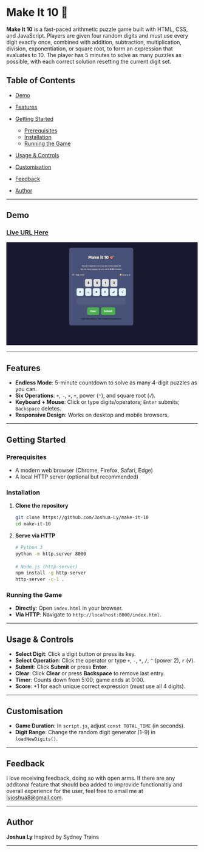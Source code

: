 # Make It 10 🎯

**Make It 10** is a fast-paced arithmetic puzzle game built with HTML, CSS, and JavaScript. Players are given four random digits and must use every digit exactly once, combined with addition, subtraction, multiplication, division, exponentiation, or square root, to form an expression that evaluates to 10. The player has 5 minutes to solve as many puzzles as possible, with each correct solution resetting the current digit set.

## Table of Contents

* [Demo](#demo)
* [Features](#features)
* [Getting Started](#getting-started)

  * [Prerequisites](#prerequisites)
  * [Installation](#installation)
  * [Running the Game](#running-the-game)
* [Usage & Controls](#usage--controls)
* [Customisation](#customisation)
* [Feedback](#Feedback)
* [Author](#author)

---

## Demo
### [Live URL Here]()
![Make It 10 Screenshot](./images/make_it_10.png)

---

## Features

* **Endless Mode**: 5-minute countdown to solve as many 4-digit puzzles as you can.
* **Six Operations**: `+`, `-`, `×`, `÷`, power (`ⁿ`), and square root (`√`).
* **Keyboard + Mouse**: Click or type digits/operators; `Enter` submits; `Backspace` deletes.
* **Responsive Design**: Works on desktop and mobile browsers.

---

## Getting Started

### Prerequisites

* A modern web browser (Chrome, Firefox, Safari, Edge)
* A local HTTP server (optional but recommended)

### Installation

1. **Clone the repository**

   ```bash
   git clone https://github.com/Joshua-Ly/make-it-10
   cd make-it-10
   ```

2. **Serve via HTTP**

   ```bash
   # Python 3
   python -m http.server 8000

   # Node.js (http-server)
   npm install -g http-server
   http-server -c-1 .
   ```

### Running the Game

* **Directly**: Open `index.html` in your browser.
* **Via HTTP**: Navigate to `http://localhost:8000/index.html`.

---

## Usage & Controls

* **Select Digit**: Click a digit button or press its key.
* **Select Operation**: Click the operator or type `+`, `-`, `*`, `/`, `^` (power 2), `r` (√).
* **Submit**: Click **Submit** or press **Enter**.
* **Clear**: Click **Clear** or press **Backspace** to remove last entry.
* **Timer**: Counts down from 5:00; game ends at 0:00.
* **Score**: +1 for each unique correct expression (must use all 4 digits).

---

## Customisation

* **Game Duration**: In `script.js`, adjust `const TOTAL_TIME` (in seconds).
* **Digit Range**: Change the random digit generator (1–9) in `loadNewDigits()`.

---

## Feedback

I love receiving feedback, doing so with open arms. If there are any additonal feature that should bea added to improvide functionaltiy and overall experience for the user, feel free to email me at lyjoshua8@gmail.com.

---

## Author

**Joshua Ly**
Inspired by Sydney Trains

---
